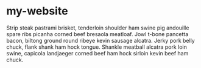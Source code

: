 # my-website

Strip steak pastrami brisket, tenderloin shoulder ham swine pig andouille spare ribs picanha corned beef bresaola meatloaf. Jowl t-bone pancetta bacon, biltong ground round ribeye kevin sausage alcatra. Jerky pork belly chuck, flank shank ham hock tongue. Shankle meatball alcatra pork loin swine, capicola landjaeger corned beef ham hock sirloin kevin beef ham chuck.